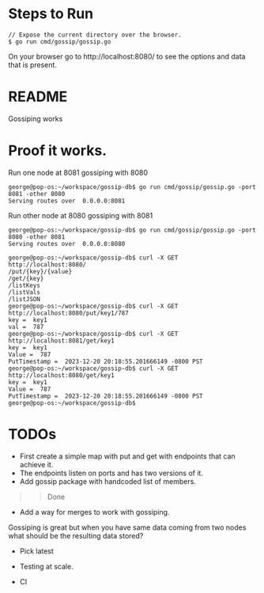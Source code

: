# Steps to Run

```
// Expose the current directory over the browser.
$ go run cmd/gossip/gossip.go

```

On your browser go to http://localhost:8080/ to see the options and data that is present.

# README


Gossiping works

# Proof it works.
Run one node at 8081 gossiping with 8080

```
george@pop-os:~/workspace/gossip-db$ go run cmd/gossip/gossip.go -port 8081 -other 8080
Serving routes over  0.0.0.0:8081
```

Run other node at 8080 gossiping with 8081
```
george@pop-os:~/workspace/gossip-db$ go run cmd/gossip/gossip.go -port 8080 -other 8081
Serving routes over  0.0.0.0:8080
```

```
george@pop-os:~/workspace/gossip-db$ curl -X GET http://localhost:8080/
/put/{key}/{value}
/get/{key}
/listKeys
/listVals
/listJSON
george@pop-os:~/workspace/gossip-db$ curl -X GET http://localhost:8080/put/key1/787
key =  key1
val =  787
george@pop-os:~/workspace/gossip-db$ curl -X GET http://localhost:8081/get/key1
key =  key1
Value =  787
PutTimestamp =  2023-12-20 20:18:55.201666149 -0800 PST
george@pop-os:~/workspace/gossip-db$ curl -X GET http://localhost:8080/get/key1
key =  key1
Value =  787
PutTimestamp =  2023-12-20 20:18:55.201666149 -0800 PST
george@pop-os:~/workspace/gossip-db$ 
```

# TODOs

* First create a simple map with put and get with endpoints that can achieve it. 
* The endpoints listen on ports and has two versions of it.
* Add gossip package with handcoded list of members.
>> Done

* Add a way for merges to work with gossiping.

Gossiping is great but when you have same data coming from two nodes what should be the resulting data stored?
* Pick latest

* Testing at scale.
* CI
